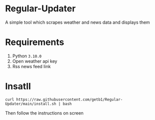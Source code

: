 # Regular-Updater
A simple tool which scrapes weather and news data and displays them

# Requirements
1. Python ```3.10.0```
2. Open weather api key
3. Rss news feed link


# Insatll
```
curl https://raw.githubusercontent.com/getb1/Regular-Updater/main/install.sh | bash
```
Then follow the instructions on screen
